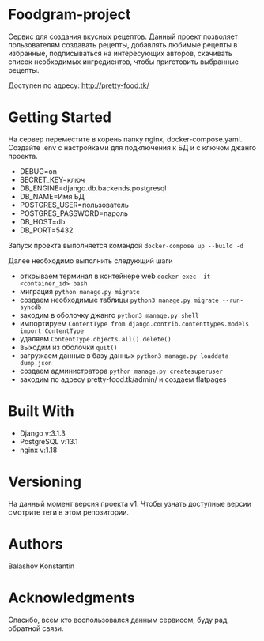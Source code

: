 
# Foodgram-project

Сервис для создания вкусных рецептов. Данный проект позволяет пользователям создавать рецепты, добавлять любимые рецепты в избранные, подписываться на интересующих авторов, скачивать список необходимых ингредиентов, чтобы приготовить выбранные рецепты.


Доступен по адресу: 
http://pretty-food.tk/

# Getting Started
На сервер переместите в корень  папку nginx, docker-compose.yaml.
Создайте .env с настройками для подключения к БД и с ключом джанго проекта.
- DEBUG=on
- SECRET_KEY=ключ
- DB_ENGINE=django.db.backends.postgresql
- DB_NAME=Имя БД
- POSTGRES_USER=пользователь
- POSTGRES_PASSWORD=пароль
- DB_HOST=db
- DB_PORT=5432


Запуск проекта выполняется командой `docker-compose up --build -d`
 
Далее необходимо выполнить следующий шаги
 - открываем терминал в контейнере web `docker exec -it <container_id> bash`
 - миграция `python manage.py migrate`
 - создаем необходимые таблицы `python3 manage.py migrate --run-syncdb`
 - заходим в оболочку джанго `python3 manage.py shell`
 - импортируем `ContentType from django.contrib.contenttypes.models import ContentType`
 - удаляем `ContentType.objects.all().delete()`
 - выходим из оболочки `quit()`
 - загружаем данные в базу данных `python3 manage.py loaddata dump.json`
 - создаем администратора `python manage.py createsuperuser`
 - заходим по адресу pretty-food.tk/admin/ и создаем flatpages

# Built With
* Django v:3.1.3
* PostgreSQL v:13.1
* nginx v:1.18

# Versioning
На данный момент версия проекта v1. Чтобы узнать доступные версии смотрите теги в этом репозитории.


# Authors
Balashov Konstantin


# Acknowledgments
Спасибо, всем кто воспользовался данным сервисом, буду рад обратной связи.
